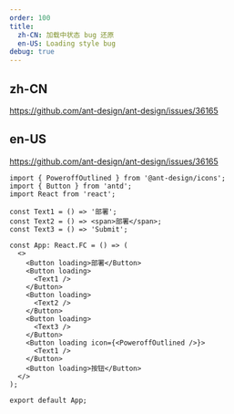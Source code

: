 ```yaml
---
order: 100
title:
  zh-CN: 加载中状态 bug 还原
  en-US: Loading style bug
debug: true
---
```


## zh-CN

https://github.com/ant-design/ant-design/issues/36165

## en-US

https://github.com/ant-design/ant-design/issues/36165

```tsx
import { PoweroffOutlined } from '@ant-design/icons';
import { Button } from 'antd';
import React from 'react';

const Text1 = () => '部署';
const Text2 = () => <span>部署</span>;
const Text3 = () => 'Submit';

const App: React.FC = () => (
  <>
    <Button loading>部署</Button>
    <Button loading>
      <Text1 />
    </Button>
    <Button loading>
      <Text2 />
    </Button>
    <Button loading>
      <Text3 />
    </Button>
    <Button loading icon={<PoweroffOutlined />}>
      <Text1 />
    </Button>
    <Button loading>按钮</Button>
  </>
);

export default App;
```
